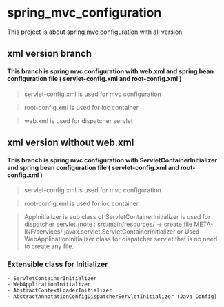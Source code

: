# spring_mvc_configuration
This project is about spring mvc configuration with all version

## xml version branch
  #### This branch is spring mvc configuration with web.xml and spring bean configuration file ( servlet-config.xml and root-config.xml )
  
  > servlet-config.xml is used for mvc configuration
   
  > root-config.xml is used for ioc container
  
  > web.xml is used for dispatcher servlet

## xml version without web.xml
  #### This branch is spring mvc configuration with ServletContainerInitializer and spring bean configuration file ( servlet-config.xml and root-config.xml )

  > servlet-config.xml is used for mvc configuration
   
  > root-config.xml is used for ioc container
  
  > AppInitializer is sub class of ServletContainerInitializer is used for dispatcher servlet.(note : src/main/resources/ -> create file META-INF/services/ javax.servlet.ServletContainerInitializer or Used WebApplicationInitializer class for dispatcher servlet that is no need to create any file.
  
 ### Extensible class for Initializer
    - ServletContainerInitializer 
    - WebApplicationInitializer
    - AbstractContextLoaderInitializer
    - AbstractAnnotationConfigDispatcherServletInitializer (Java Config)
